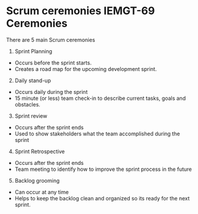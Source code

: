 # Scrum ceremonies IEMGT-69 Ceremonies
There are 5 main Scrum ceremonies 
1. Sprint Planning
- Occurs before the sprint starts.
- Creates a road map for the upcoming development sprint.
2. Daily stand-up
- Occurs daily during the sprint
- 15 minute (or less) team check-in to describe current tasks, goals and obstacles.
3. Sprint review
- Occurs after the sprint ends
- Used to show stakeholders what the team accomplished during the sprint
4. Sprint Retrospective
- Occurs after the sprint ends
- Team meeting to identify how to improve the sprint process in the future
5. Backlog grooming
- Can occur at any time
- Helps to keep the backlog clean and organized so its ready for the next sprint. 
